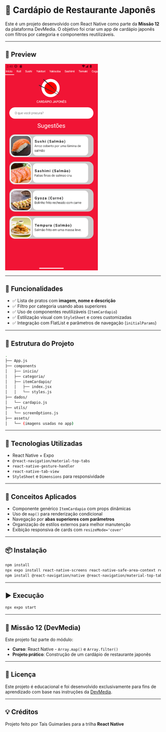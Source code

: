 # 🍣 Cardápio de Restaurante Japonês

Este é um projeto desenvolvido com React Native como parte da **Missão 12** da plataforma DevMedia. O objetivo foi criar um app de cardápio japonês com filtros por categoria e componentes reutilizáveis.

---

## 📱 Preview

<img src="./assets/preview.png" width="300" alt="App em execução" />

---

## 📌 Funcionalidades

- ✅ Lista de pratos com **imagem, nome e descrição**
- ✅ Filtro por categoria usando abas superiores
- ✅ Uso de componentes reutilizáveis (`ItemCardapio`)
- ✅ Estilização visual com `StyleSheet` e cores customizadas
- ✅ Integração com FlatList e parâmetros de navegação (`initialParams`)

---

## 🧩 Estrutura do Projeto

```bash
.
├── App.js
├── components
│   ├── inicio/
│   ├── categoria/
│   ├── itemCardapio/
│   │   ├── index.jsx
│   │   └── styles.js
├── dados/
│   └── cardapio.js
├── utils/
│   └── screenOptions.js
├── assets/
│   └── (imagens usadas no app)
```

---

## 🚀 Tecnologias Utilizadas

- React Native + Expo
- `@react-navigation/material-top-tabs`
- `react-native-gesture-handler`
- `react-native-tab-view`
- `StyleSheet` e `Dimensions` para responsividade

---

## 🧠 Conceitos Aplicados

- Componente genérico `ItemCardapio` com props dinâmicas
- Uso de `map()` para renderização condicional
- Navegação por **abas superiores com parâmetros**
- Organização de estilos externos para melhor manutenção
- Exibição responsiva de cards com `resizeMode='cover'`

---

## 📦 Instalação

```bash
npm install
npx expo install react-native-screens react-native-safe-area-context react-native-gesture-handler react-native-reanimated react-native-pager-view
npm install @react-navigation/native @react-navigation/material-top-tabs react-native-tab-view
```

---

## ▶️ Execução

```bash
npx expo start
```

---

## 🎯 Missão 12 (DevMedia)

Este projeto faz parte do módulo:

- **Curso**: React Native - `Array.map()` e `Array.filter()`
- **Projeto prático**: Construção de um cardápio de restaurante japonês

---

## 📃 Licença

Este projeto é educacional e foi desenvolvido exclusivamente para fins de aprendizado com base nas instruções da [DevMedia](https://www.devmedia.com.br/).

---

## 💡 Créditos

Projeto feito por Taís Guimarães para a trilha **React Native**
